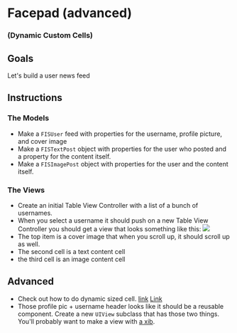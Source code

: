
# Facepad (advanced) 
### (Dynamic Custom Cells)

## Goals

Let's build a user news feed

## Instructions

### The Models

  * Make a `FISUser` feed with properties for the username, profile picture, and cover image
  * Make a `FISTextPost` object with properties for the user who posted and a property for the content itself.
  * Make a `FISImagePost` object with properties for the user and the content itself.

### The Views

  * Create an initial Table View Controller with a list of a bunch of usernames.
  * When you select a username it should push on a new Table View Controller you should get a view that looks something like this:
  ![](http://ironboard-curriculum-content.s3.amazonaws.com/iOS/facepad-image.png)
  * The top item is a cover image that when you scroll up, it should scroll up as well.
  * The second cell is a text content cell
  * the third cell is an image content cell

## Advanced

  * Check out how to do dynamic sized cell. [link](http://www.raywenderlich.com/73602/dynamic-table-view-cell-height-auto-layout) [Link](http://natashatherobot.com/ios-8-self-sizing-table-view-cells-with-dynamic-type/)
  * Those profile pic + username header looks like it should be a reusable component. Create a new `UIView` subclass that has those two things. You'll probably want to make a view with [a xib](http://qnoid.com/2013/03/20/How-to-implement-a-reusable-UIView.html).

